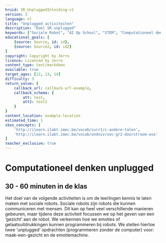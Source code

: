 ```yaml
---
hruid: SR_UnpluggedInleiding-v1
version: 3
language: nl
title: "Unplugged activiteiten"
description: "Doel SR unplugged"
keywords: ["Sociale Robot", "AI Op School", "STEM", "Computationeel denken", "Grafisch programmeren"]
educational_goals: [
    {source: Source, id: id}, 
    {source: Source2, id: id2}
]
copyright: Copyright by Jerro
licence: Licenced by Jerro
content_type: text/markdown
available: true
target_ages: [12, 13, 14]
difficulty: 3
return_value: {
    callback_url: callback-url-example,
    callback_schema: {
        att: test,
        att2: test2
    }
}
content_location: example-location
estimated_time: 1
skos_concepts: [
    'http://ilearn.ilabt.imec.be/vocab/curr1/c-andere-talen', 
    'http://ilearn.ilabt.imec.be/vocab/ondniv/sec-gr2-doorstroom-aso'
]
teacher_exclusive: true
---
```


# Computationeel denken unplugged
## 30 - 60 minuten in de klas

Het doel van de volgende activiteiten is om de leerlingen kennis te laten maken met sociale robots. Sociale robots zijn robots die kunnen communiceren met mensen. Dit kan op heel veel verschillende manieren gebeuren, maar tijdens deze activiteit focussen we op het geven van een ‘gezicht’ aan de robot. We verkennen hoe we emoties of gelaatsuitdrukkingen kunnen programmeren bij robots. We stellen hiertoe twee ‘unplugged’ opdrachten (programmeren zonder de computer) voor: maak-een-gezicht en de emotiemachine. 